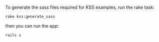 To generate the sass files required for KSS examples, run the rake task:

`rake kss:generate_sass`

then you can run the app:

`rails s`
